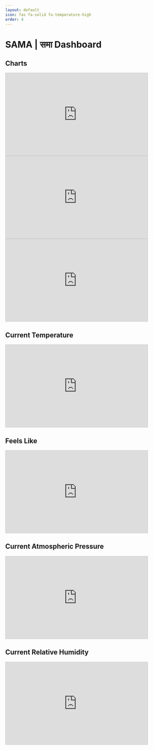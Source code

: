 ```yaml
---
layout: default
icon: fas fa-solid fa-temperature-high
order: 4
---
```


# SAMA | समा Dashboard

## Charts
<iframe width="450" height="260" style="border: 1px solid #cccccc;" src="https://thingspeak.com/channels/2194930/charts/1?bgcolor=%23ffffff&color=%23d62020&dynamic=true&results=3000&title=Temperature+Chart+%28Project%20%E0%A4%B8%E0%A4%AE%E0%A4%BE%29&type=line"></iframe>

<iframe width="450" height="260" style="border: 1px solid #cccccc;" src="https://thingspeak.com/channels/2194930/charts/2?bgcolor=%23ffffff&color=%23d62020&dynamic=true&results=3000&title=Pressure+Chart+%28Project%20%E0%A4%B8%E0%A4%AE%E0%A4%BE%29&type=line"></iframe>

<iframe width="450" height="260" style="border: 1px solid #cccccc;" src="https://thingspeak.com/channels/2194930/charts/3?bgcolor=%23ffffff&color=%23d62020&dynamic=true&results=3000&title=Humidity+Chart+%28Project%20%E0%A4%B8%E0%A4%AE%E0%A4%BE%29&type=line"></iframe>

## Current Temperature
<iframe width="450" height="260" style="border: 1px solid #cccccc;" src="https://thingspeak.com/channels/2194930/widgets/672563"></iframe>

## Feels Like
<iframe width="450" height="260" style="border: 1px solid #cccccc;" src="https://thingspeak.com/channels/2194930/widgets/672573"></iframe>

## Current Atmospheric Pressure
<iframe width="450" height="260" style="border: 1px solid #cccccc;" src="https://thingspeak.com/channels/2194930/widgets/672564"></iframe>

## Current Relative Humidity
<iframe width="450" height="260" style="border: 1px solid #cccccc;" src="https://thingspeak.com/channels/2194930/widgets/672565"></iframe>



